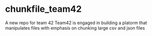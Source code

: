 # chunkfile_team42
A new repo for team 42
Team42 is engaged in building a platorm that manipulates files with emphasis on chunking large csv and json files

